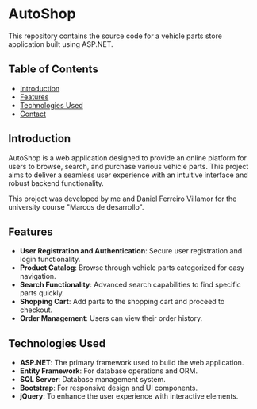 # AutoShop

This repository contains the source code for a vehicle parts store application built using ASP.NET.

## Table of Contents

- [Introduction](#introduction)
- [Features](#features)
- [Technologies Used](#technologies-used)
- [Contact](#contact)

## Introduction

AutoShop is a web application designed to provide an online platform for users to browse, search, and purchase various vehicle parts. This project aims to deliver a seamless user experience with an intuitive interface and robust backend functionality.

This project was developed by me and Daniel Ferreiro Villamor for the university course "Marcos de desarrollo".

## Features

- **User Registration and Authentication**: Secure user registration and login functionality.
- **Product Catalog**: Browse through vehicle parts categorized for easy navigation.
- **Search Functionality**: Advanced search capabilities to find specific parts quickly.
- **Shopping Cart**: Add parts to the shopping cart and proceed to checkout.
- **Order Management**: Users can view their order history.

## Technologies Used

- **ASP.NET**: The primary framework used to build the web application.
- **Entity Framework**: For database operations and ORM.
- **SQL Server**: Database management system.
- **Bootstrap**: For responsive design and UI components.
- **jQuery**: To enhance the user experience with interactive elements.

